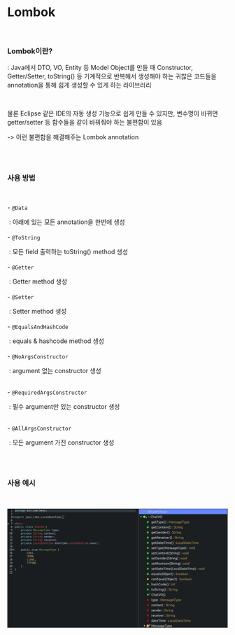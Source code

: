 # Lombok 



<br/>



###  Lombok이란?

:  Java에서 DTO, VO, Entity 등 Model Object를 만들 때 Constructor, Getter/Setter, toString() 등 기계적으로 반복해서 생성해야 하는 귀찮은 코드들을 annotation을 통해 쉽게 생성할 수 있게 하는 라이브러리

<br/>

물론 Eclipse 같은 IDE의 자동 생성 기능으로 쉽게 만들 수 있지만, 변수명이 바뀌면 getter/setter 등 함수들을 같이 바꿔줘야 하는 불편함이 있음

 -> 이런 불편함을 해결해주는 Lombok annotation



<br/>

<br/>



### 사용 방법

<br/>

\- `@Data` 

​     : 아래에 있는 모든 annotation을 한번에 생성<br/><br/>
\- `@ToString` 

​     : 모든 field 출력하는 toString() method 생성<br/><br/>
\- `@Getter` 

​     : Getter method 생성<br/><br/>
\- `@Setter` 

​     : Setter method 생성<br/><br/>
\- `@EqualsAndHashCode` 

​     : equals & hashcode method 생성 <br/><br/>
\- `@NoArgsConstructor`

​	: argument 없는 constructor 생성<br/><br/>

\- `@RequiredArgsConstructor`

​    : 필수 argument만 있는 constructor 생성<br/><br/>

\- `@AllArgsConstructor`

​    : 모든 argument 가진 constructor 생성



<br/>

<br/>

### 사용 예시

<br/>

![](../images/lombok최고.png)



 
